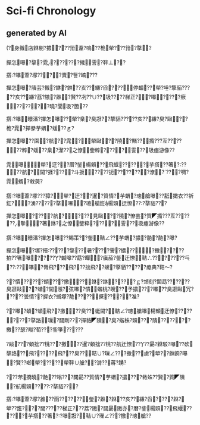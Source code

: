 ﻿---
layout: default
---

# Sci-fi Chronology

## generated by AI

(?身撠店銝剔?擃???箝葦?嗚??桅犖???箝?摮?

撣怎嚗?摮?雿??????撠霅?靽⊥??

撘?嚗葦?塚????賣?訾?皜???

撣怎嚗?隤芸?撠?銝?銝??亥??縑?舀?⊿??停蝞??犖?唾?摮貊?????亥??縑?荔?隞?銝?賢??冽??∪??圾????梯正??嚗????瘚??????曉?閬圾?箇??

撘?嚗暻潘?撣怎嚗??犖?臬?臭誑??摮貊?????亥??縑?臭?敺??桅?雿?撣豢芋蝟?蝯??ｇ?

撣怎嚗??園?航??雿?犖敺??隢?賭??◤撱???亙??????粹?蝯??臬?潔??之憭鈭粹?⊥???霅??圾瘞游像??

雿嚗犖?迂??曆?鈭楊頞??飛蝘?????芋撘??箸?????航?閫?捱????斗扳????扼???????潦????啁?雿蝑?敹萸?

撘?嚗葦?塚???獐?犖?迂??暹?質情?芋蝟?璁艙嚗??舐撖衣??祈釭??湧?????摮嚗?璁艙銋楊頞迂憭???摮貊???

撣怎嚗????航????見敺??隢?憭芸?質◤撱???亙??????摰?箸銝?之憭鈭粹?⊥???霅??圾瘞游像??

撘?嚗暻潘?撣怎嚗??賜策??鈭鞊∠??芋蝟?擃?靘?靘?嚗?

撣怎嚗?塚?撘?????摮??暑????霅?擃???撽????拍??箸嚗?????蝛嗥??勗?暺?瘨菔?鈭迂憭鞊∴???????乓????嚗?脣飛???飛???拙飛??蝬?摮貊?????瘜典?鞊～?

??憒?????頧???撽??銝?銝????ｇ?頝刻?閮勗??????臭誑敺??蝔?閫漲?弦嚗?憒蝔桃?瞍??予擃???嚗??臭誑敺冗?????曇情??摨衣?蝛塚?靘????撅????准?

??嚗?蝢?蝢飛??撽??臭??蜓閫?鞊∠?璁艙嚗楊頞迂憭????????摮詻璅?閮剛???撣貉◤隤?臭?蝔株?頞???隤??????撽??瑟?瞈?萄???鈭箏?????

?敺???蝢拙??桃???撽??暹?蝢拙??桃??航迂憭????勗?銝駁?嚗??砍摮詻??飛?????飛???臭??鞊∪?璅∠???撽??虜?犖??銝餉?嚗?賢??啣犖?????犖靽∪艙??潸??蔣?踴?

???芣撟曉?靘??嗡???閮勗??質情?芋蝟?擃???敹蛛??賢?質◤隤?航楊頞?????摮貊???

撘?嚗葦?塚?雓??函??????鈭?銝?銝??亥??縑?舀?⊿???銝?犖??誑???閫?????梯正???荔?隞?閮勗隞亦?曆?鈭楊頞??飛蝘?????芋撘??箸??嚗誑?鞊∪?璅∠???撽?璁艙??

